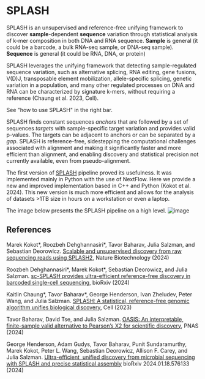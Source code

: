 # SPLASH

SPLASH is an unsupervised and reference-free unifying framework to discover **sample**-dependent **sequence** variation through statistical analysis of k-mer composition in both DNA and RNA sequence. 
**Sample** is general (it could be a barcode, a bulk RNA-seq sample, or DNA-seq sample).
**Sequence** is general (it could be RNA, DNA, or protein)


SPLASH leverages the unifying framework that detecting sample-regulated sequence variation, such as alternative splicing, RNA editing, gene fusions, V(D)J, transposable element mobilization, allele-specific splicing, genetic variation in a population, and many other regulated processes on DNA and RNA can be characterized by signature k-mers, without requiring a reference (Chaung et al. 2023, Cell). 

See "how to use SPLASH" in the right bar. 

SPLASH finds constant sequences *anchors* that are followed by a set of sequences *targets* with sample-specific target variation and provides valid p-values. The targets can be adjacent to anchors or can be separated by a *gap*. SPLASH is reference-free, sidestepping the computational challenges associated with alignment and making it significantly faster and more efficient than alignment, and enabling discovery and statistical precision not currently available, even from pseudo-alignment.

The first version of [SPLASH](https://github.com/salzman-lab/nomad/) pipeline proved its usefulness. It was implemented mainly in Python with the use of NextFlow. Here we provide a new and improved implementation based in C++ and Python (Kokot et al. 2024). This new version is much more efficient and allows for the analysis of datasets >1TB size in hours on a workstation or even a laptop.

The image below presents the SPLASH pipeline on a high level.
![image](https://github.com/refresh-bio/SPLASH/assets/9378882/8210fee0-c877-4374-9938-e3c01ea69e76)

## References
Marek Kokot*, Roozbeh Dehghannasiri*, Tavor Baharav, Julia Salzman, and Sebastian Deorowicz.
[Scalable and unsupervised discovery from raw sequencing reads using SPLASH2](https://www.nature.com/articles/s41587-024-02381-2), Nature Biotechnology (2024)

Roozbeh Dehghannasiri*, Marek Kokot*, Sebastian Deorowicz, and Julia Salzman. [sc-SPLASH provides ultra-efficient reference-free discovery in barcoded single-cell sequencing](https://doi.org/10.1101/2024.12.24.630263), bioRxiv (2024)

Kaitlin Chaung*, Tavor Baharav*, George Henderson, Ivan Zheludev, Peter Wang, and Julia Salzman. [SPLASH: A statistical, reference-free genomic algorithm unifies biological discovery](https://www.cell.com/cell/fulltext/S0092-8674(23)01179-0), Cell (2023)
 
Tavor Baharav, David Tse, and Julia Salzman. 
[OASIS: An interpretable, finite-sample valid alternative to Pearson’s X2 for scientific discovery](https://www.pnas.org/doi/10.1073/pnas.2304671121), PNAS (2024)

George Henderson, Adam Gudys, Tavor Baharav, Punit Sundaramurthy, Marek Kokot, Peter L. Wang, Sebastian Deorowicz, Allison F. Carey, and Julia Salzman.
[Ultra-efficient, unified discovery from microbial sequencing with SPLASH and precise statistical assembly](https://www.biorxiv.org/content/10.1101/2024.01.18.576133v1.full)
bioRxiv 2024.01.18.576133 (2024)

